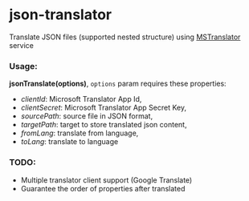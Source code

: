 # json-translator
Translate JSON files (supported nested structure) using [MSTranslator](https://datamarket.azure.com/dataset/bing/microsofttranslator) service

### Usage:
**jsonTranslate(options)**, `options` param requires these properties:
- *clientId*: Microsoft Translator App Id,
- *clientSecret*: Microsoft Translator App Secret Key,
- *sourcePath*: source file in JSON format,
- *targetPath*: target to store translated json content,
- *fromLang*: translate from language,
- *toLang*: translate to language

### TODO:
- Multiple translator client support (Google Translate)
- Guarantee the order of properties after translated
